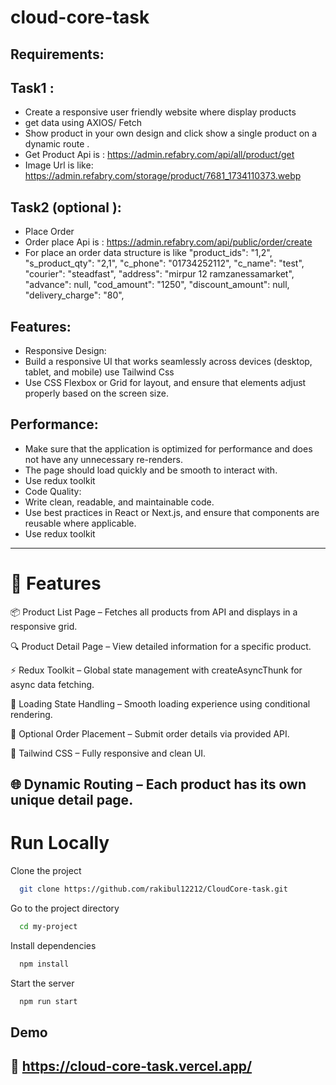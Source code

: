 
# cloud-core-task



## Requirements:
## Task1 :
- Create a responsive user friendly website where display products
- get data using AXIOS/ Fetch
- Show product in your own design and click show a single product on
a dynamic route .
- Get Product Api is : https://admin.refabry.com/api/all/product/get
- Image Url is like: https://admin.refabry.com/storage/product/7681_1734110373.webp

## Task2 (optional ):
- Place Order
- Order place Api is :
https://admin.refabry.com/api/public/order/create
- For place an order data structure is like
   "product_ids": "1,2",
   "s_product_qty": "2,1",
   "c_phone": "01734252112",
   "c_name": "test",
   "courier": "steadfast",
   "address": "mirpur 12 ramzanessamarket",
   "advance": null,
   "cod_amount": "1250",
   "discount_amount": null,
   "delivery_charge": "80",

## Features:

- Responsive Design:
- Build a responsive UI that works seamlessly across devices (desktop, tablet, and
mobile) use Tailwind Css
- Use CSS Flexbox or Grid for layout, and ensure that elements adjust properly
based on the screen size.

## Performance:
- Make sure that the application is optimized for performance and does not have
any unnecessary re-renders.
- The page should load quickly and be smooth to interact with.
- Use redux toolkit
- Code Quality:
- Write clean, readable, and maintainable code.
- Use best practices in React or Next.js, and ensure that components are reusable
where applicable.
- Use redux toolkit



---

# 🚀 Features
📦 Product List Page – Fetches all products from API and displays in a responsive grid.

🔍 Product Detail Page – View detailed information for a specific product.

⚡ Redux Toolkit – Global state management with createAsyncThunk for async data fetching.

🔄 Loading State Handling – Smooth loading experience using conditional rendering.

🧾 Optional Order Placement – Submit order details via provided API.

💅 Tailwind CSS – Fully responsive and clean UI.

🌐 Dynamic Routing – Each product has its own unique detail page.
---






# Run Locally

Clone the project

```bash
  git clone https://github.com/rakibul12212/CloudCore-task.git
```

Go to the project directory

```bash
  cd my-project
```

Install dependencies

```bash
  npm install
```

Start the server

```bash
  npm run start
```


## Demo

## 🔗 https://cloud-core-task.vercel.app/

